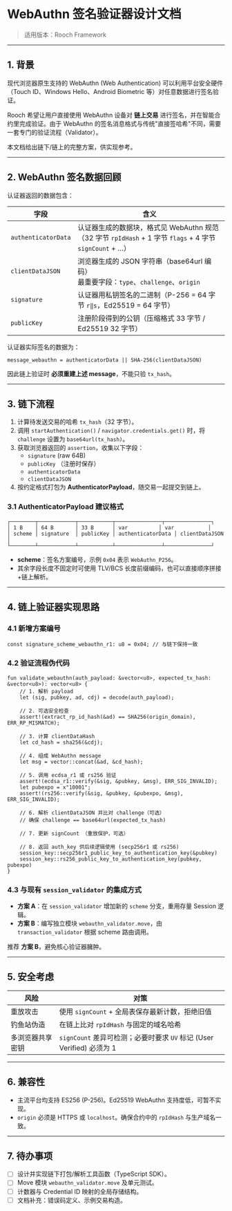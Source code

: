 # WebAuthn 签名验证器设计文档

> 适用版本：Rooch Framework

---

## 1. 背景

现代浏览器原生支持的 WebAuthn (Web Authentication) 可以利用平台安全硬件（Touch ID、Windows Hello、Android Biometric 等）对任意数据进行签名验证。

Rooch 希望让用户直接使用 WebAuthn 设备对 **链上交易** 进行签名，并在智能合约里完成验证。由于 WebAuthn 的签名消息格式与传统"直接签哈希"不同，需要一套专门的验证流程（Validator）。

本文档给出链下/链上的完整方案，供实现参考。

---

## 2. WebAuthn 签名数据回顾

认证器返回的数据包含：

| 字段 | 含义 |
| --- | --- |
| `authenticatorData` | 认证器生成的数据块，格式见 WebAuthn 规范（32 字节 `rpIdHash` + 1 字节 `flags` + 4 字节 `signCount` + …） |
| `clientDataJSON` | 浏览器生成的 JSON 字符串（base64url 编码）<br>最重要字段：`type`、`challenge`、`origin` |
| `signature` | 认证器用私钥签名的二进制（P-256 = 64 字节 `r‖s`，Ed25519 = 64 字节） |
| `publicKey` | 注册阶段得到的公钥（压缩格式 33 字节 / Ed25519 32 字节） |

认证器实际签名的数据为：

```
message_webauthn = authenticatorData || SHA-256(clientDataJSON)
```

因此链上验证时 **必须重建上述 message**，不能只验 `tx_hash`。

---

## 3. 链下流程

1. 计算待发送交易的哈希 `tx_hash`（32 字节）。
2. 调用 `startAuthentication()` / `navigator.credentials.get()` 时，将 `challenge` 设置为 `base64url(tx_hash)`。
3. 获取浏览器返回的 `assertion`，收集以下字段：
   - `signature` (raw 64B)
   - `publicKey` （注册时保存）
   - `authenticatorData`
   - `clientDataJSON`
4. 按约定格式打包为 **AuthenticatorPayload**，随交易一起提交到链上。

### 3.1 AuthenticatorPayload 建议格式
```
┌────────┬────────────┬───────────┬───────────────┬───────────────┐
│ 1 B    │ 64 B       │ 33 B      │ var          │ var           │
│ scheme │ signature  │ publicKey │ authenticatorData │ clientDataJSON │
└────────┴────────────┴───────────┴───────────────┴───────────────┘
```
- **scheme**：签名方案编号，示例 `0x04` 表示 `WebAuthn_P256`。
- 其余字段长度不固定时可使用 TLV/BCS 长度前缀编码，也可以直接顺序拼接+链上解析。

---

## 4. 链上验证器实现思路

### 4.1 新增方案编号
```move
const signature_scheme_webauthn_r1: u8 = 0x04; // 与链下保持一致
```

### 4.2 验证流程伪代码
```move
fun validate_webauthn(auth_payload: &vector<u8>, expected_tx_hash: &vector<u8>): vector<u8> {
    // 1. 解析 payload
    let (sig, pubkey, ad, cdj) = decode(auth_payload);

    // 2. 可选安全检查
    assert!(extract_rp_id_hash(&ad) == SHA256(origin_domain), ERR_RP_MISMATCH);

    // 3. 计算 clientDataHash
    let cd_hash = sha256(&cdj);

    // 4. 组成 WebAuthn message
    let msg = vector::concat(&ad, &cd_hash);

    // 5. 调用 ecdsa_r1 或 rs256 验证
    assert!(ecdsa_r1::verify(&sig, &pubkey, &msg), ERR_SIG_INVALID);
    let pubexpo = x"10001";
    assert!(rs256::verify(&sig, &pubkey, &pubexpo, &msg), ERR_SIG_INVALID);

    // 6. 解析 clientDataJSON 并比对 challenge（可选）
    // 确保 challenge == base64url(expected_tx_hash)

    // 7. 更新 signCount （重放保护，可选）

    // 8. 返回 auth_key 供后续逻辑使用 (secp256r1 或 rs256)
    session_key::secp256r1_public_key_to_authentication_key(&pubkey)
    session_key::rs256_public_key_to_authentication_key(pubkey, pubexpo)
}
```

### 4.3 与现有 `session_validator` 的集成方式

- **方案 A**：在 `session_validator` 增加新的 `scheme` 分支，重用存量 Session 逻辑。
- **方案 B**：编写独立模块 `webauthn_validator.move`，由 `transaction_validator` 根据 scheme 路由调用。

推荐 **方案 B**，避免核心验证器臃肿。

---

## 5. 安全考虑

| 风险 | 对策 |
| --- | --- |
| 重放攻击 | 使用 `signCount` + 全局表保存最新计数，拒绝旧值 |
| 钓鱼站伪造 | 在链上比对 `rpIdHash` 与固定的域名哈希 |
| 多浏览器共享密钥 | `signCount` 差异可检测；必要时要求 `UV` 标记 (User Verified) 必须为 1 |

---

## 6. 兼容性

- 主流平台均支持 ES256 (P-256)。Ed25519 WebAuthn 支持度低，可暂不实现。
- `origin` 必须是 HTTPS 或 `localhost`。确保合约中的 `rpIdHash` 与生产域名一致。

---

## 7. 待办事项

- [ ] 设计并实现链下打包/解析工具函数（TypeScript SDK）。
- [ ] Move 模块 `webauthn_validator.move` 及单元测试。
- [ ] 计数器与 Credential ID 映射的全局存储结构。
- [ ] 文档补充：错误码定义、示例交易构造。
